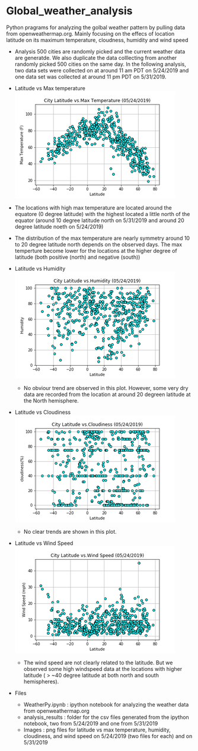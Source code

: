 # Global_weather_analysis
Python pragrams for analyzing the golbal weather pattern by pulling data from openweathermap.org. Mainly focusing on the effecs of location latitude on its maximum temperature, cloudness, humidity and wind speed

* Analysis 
500 cities are randomly picked and the current weather data are generatde. We also duplicate the data colllecting from another randomly picked 500 cities on the same day. In the following analysis, two data sets were collected on at around 11 am PDT on 5/24/2019 and one data set was collected at around 11 pm PDT on 5/31/2019.
 * Latitude vs Max temperature
 ![](Images/City_Latitude_vs_Max_Temperature_05_24_2019_1.png)
  * The locations with high max temperature are located around the equatore (0 degree latitude) with the highest located a little north of the equator (around 10 degree latitude north on 5/31/2019 and around 20 degree latitude noeth on 5/24/2019)
  * The distribution of the max temperature are nearly symmetry around 10 to 20 degree latitude north depends on the observed days. The max temperture become lower for the locations at the higher degree of latitude (both positive (north) and negative (south))

 * Latitude vs Humidity
 ![](Images/City_Latitude_vs_Humidity_05_24_2019_1.png)
   * No obviour trend are observed in this plot. However, some very dry data are recorded from the location at around 20 degreen latitude at the North hemisphere. 

 * Latitude vs Cloudiness
 ![](Images/City_Latitude_vs_Cloudiness_05_24_2019_1.png)
   * No clear trends are shown in this plot.

 * Latitude vs Wind Speed
 ![](Images/City_Latitude_vs_Wind_Speed_05_24_2019_1.png)
   * The wind speed are not clearly related to the latitude. But we observed some high windspeed data at the locations with higher latitude ( > ~40 degree latitude at both north and south hemispheres).

* Files
  * WeatherPy.ipynb : ipython notebook for analyzing the weather data from openweathermap.org
  * analysis_results : folder for the csv files generated from the ipython notebook, two from 5/24/2019 and one from 5/31/2019
  * Images : png files for latitude vs max temperature, humidity, cloudiness, and wind speed on 5/24/2019 (two files for each) and on 5/31/2019 